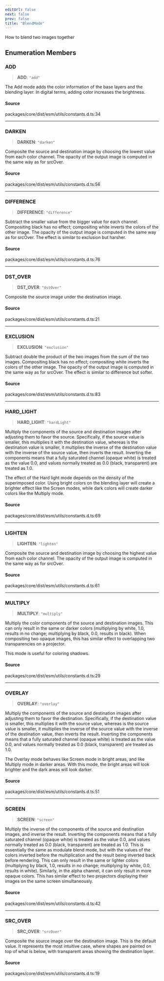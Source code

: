 ```yaml
---
editUrl: false
next: false
prev: false
title: "BlendMode"
---
```


How to blend two images together

## Enumeration Members

### ADD

> **ADD**: `"add"`

The Add mode adds the color information of the base layers and the blending layer.
In digital terms, adding color increases the brightness.

#### Source

packages/core/dist/esm/utils/constants.d.ts:34

***

### DARKEN

> **DARKEN**: `"darken"`

Composite the source and destination image by choosing the lowest value from each color channel.
The opacity of the output image is computed in the same way as for srcOver.

#### Source

packages/core/dist/esm/utils/constants.d.ts:56

***

### DIFFERENCE

> **DIFFERENCE**: `"difference"`

Subtract the smaller value from the bigger value for each channel.
Compositing black has no effect; compositing white inverts the colors of the other image.
The opacity of the output image is computed in the same way as for srcOver.
The effect is similar to exclusion but harsher.

#### Source

packages/core/dist/esm/utils/constants.d.ts:76

***

### DST\_OVER

> **DST\_OVER**: `"dstOver"`

Composite the source image under the destination image.

#### Source

packages/core/dist/esm/utils/constants.d.ts:21

***

### EXCLUSION

> **EXCLUSION**: `"exclusion"`

Subtract double the product of the two images from the sum of the two images.
Compositing black has no effect; compositing white inverts the colors of the other image.
The opacity of the output image is computed in the same way as for srcOver.
The effect is similar to difference but softer.

#### Source

packages/core/dist/esm/utils/constants.d.ts:83

***

### HARD\_LIGHT

> **HARD\_LIGHT**: `"hardLight"`

Multiply the components of the source and destination images after adjusting them to favor the source.
Specifically, if the source value is smaller, this multiplies it with the destination value, whereas is the destination value is smaller, it multiplies the inverse of the destination value with the inverse of the source value, then inverts the result.
Inverting the components means that a fully saturated channel (opaque white) is treated as the value 0.0, and values normally treated as 0.0 (black, transparent) are treated as 1.0.

The effect of the Hard light mode depends on the density of the superimposed color. Using bright colors on the blending layer will create a brighter effect like the Screen modes, while dark colors will create darker colors like the Multiply mode.

#### Source

packages/core/dist/esm/utils/constants.d.ts:69

***

### LIGHTEN

> **LIGHTEN**: `"lighten"`

Composite the source and destination image by choosing the highest value from each color channel.
The opacity of the output image is computed in the same way as for srcOver.

#### Source

packages/core/dist/esm/utils/constants.d.ts:61

***

### MULTIPLY

> **MULTIPLY**: `"multiply"`

Multiply the color components of the source and destination images.
This can only result in the same or darker colors (multiplying by white, 1.0, results in no change; multiplying by black, 0.0, results in black).
When compositing two opaque images, this has similar effect to overlapping two transparencies on a projector.

This mode is useful for coloring shadows.

#### Source

packages/core/dist/esm/utils/constants.d.ts:29

***

### OVERLAY

> **OVERLAY**: `"overlay"`

Multiply the components of the source and destination images after adjusting them to favor the destination.
Specifically, if the destination value is smaller, this multiplies it with the source value, whereas is the source value is smaller, it multiplies the inverse of the source value with the inverse of the destination value, then inverts the result.
Inverting the components means that a fully saturated channel (opaque white) is treated as the value 0.0, and values normally treated as 0.0 (black, transparent) are treated as 1.0.

The Overlay mode behaves like Screen mode in bright areas, and like Multiply mode in darker areas.
With this mode, the bright areas will look brighter and the dark areas will look darker.

#### Source

packages/core/dist/esm/utils/constants.d.ts:51

***

### SCREEN

> **SCREEN**: `"screen"`

Multiply the inverse of the components of the source and destination images, and inverse the result.
Inverting the components means that a fully saturated channel (opaque white) is treated as the value 0.0, and values normally treated as 0.0 (black, transparent) are treated as 1.0.
This is essentially the same as modulate blend mode, but with the values of the colors inverted before the multiplication and the result being inverted back before rendering.
This can only result in the same or lighter colors (multiplying by black, 1.0, results in no change; multiplying by white, 0.0, results in white). Similarly, in the alpha channel, it can only result in more opaque colors.
This has similar effect to two projectors displaying their images on the same screen simultaneously.

#### Source

packages/core/dist/esm/utils/constants.d.ts:42

***

### SRC\_OVER

> **SRC\_OVER**: `"srcOver"`

Composite the source image over the destination image.
This is the default value. It represents the most intuitive case, where shapes are painted on top of what is below, with transparent areas showing the destination layer.

#### Source

packages/core/dist/esm/utils/constants.d.ts:19
